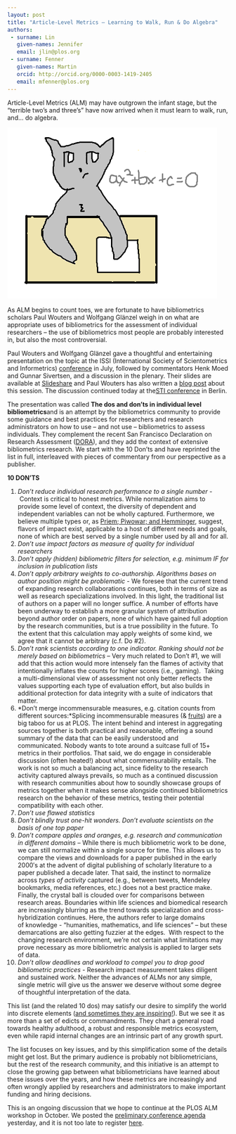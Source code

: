 ```yaml
---
layout: post
title: "Article-Level Metrics – Learning to Walk, Run & Do Algebra"
authors:
 - surname: Lin
   given-names: Jennifer
   email: jlin@plos.org
 - surname: Fenner
   given-names: Martin
   orcid: http://orcid.org/0000-0003-1419-2405
   email: mfenner@plos.org
---
```


Article-Level Metrics (ALM) may have outgrown the infant stage, but the
“terrible two’s and three’s” have now arrived when it must learn to
walk, run, and… do algebra.

![catalgeb](/images/catalgeb.png)

As ALM begins to count toes, we are fortunate to have bibliometrics
scholars Paul Wouters and Wolfgang Glänzel weigh in on what are
appropriate uses of bibliometrics for the assessment of individual
researchers – the use of bibliometrics most people are probably
interested in, but also the most controversial.

Paul Wouters and Wolfgang Glänzel gave a thoughtful and entertaining
presentation on the topic at the ISSI (International Society of
Scientometrics and Informetrics) [conference](http://www.issi2013.org/)
in July, followed by commentators Henk Moed and Gunnar Sivertsen, and a
discussion in the plenary. Their slides are available at
[Slideshare](http://www.slideshare.net/paulwouters1/issi2013-wg-pw) and
Paul Wouters has also written a [blog
post](http://citationculture.wordpress.com/2013/07/29/bibliometrics-of-individual-researchers/)
about this session. The discussion continued today at the[STI
conference](http://www.forschungsinfo.de/STI2013/start.asp?programXXXProgram)
in Berlin.

The presentation was called **The dos and don’ts in individual level
bibliometrics**and is an attempt by the bibliometrics community to
provide some guidance and best practices for researchers and research
administrators on how to use – and not use – bibliometrics to assess
individuals. They complement the recent San Francisco Declaration on
Research Assessment ([DORA](http://am.ascb.org/dora/)), and they add the
context of extensive bibliometrics research. We start with the 10 Don’ts
and have reprinted the list in full, interleaved with pieces of
commentary from our perspective as a publisher.

**10 DON’TS**

1.  *Don’t reduce individual research performance to a single number
    -* Context is critical to honest metrics. While normalization aims
    to provide some level of context, the diversity of dependent and
    independent variables can not be wholly captured. Furthermore, we
    believe multiple types or, as [Priem; Piwowar; and
    Hemminger](http://arxiv.org/abs/1203.4745), suggest, flavors of
    impact exist, applicable to a host of different needs and goals,
    none of which are best served by a single number used by all and for
    all.
2.  *Don’t use impact factors as measure of quality for individual
    researchers*
3.  *Don’t apply (hidden) bibliometric filters for selection, e.g.
    minimum IF for inclusion in publication lists*
4.  *Don’t apply arbitrary weights to co-authorship. Algorithms bases on
    author position might be problematic -* We foresee that the current
    trend of expanding research collaborations continues, both in terms
    of size as well as research specializations involved. In this light,
    the traditional list of authors on a paper will no longer suffice.
    A number of efforts have been underway to establish a more granular
    system of attribution beyond author order on papers, none of which
    have gained full adoption by the research communities, but is a true
    possibility in the future. To the extent that this calculation may
    apply weights of some kind, we agree that it cannot be arbitrary
    (c.f. Do \#2).
5.  *Don’t rank scientists according to one indicator. Ranking should
    not be merely based on bibliometrics* – Very much related to Don’t
    \#1, we will add that this action would more intensely fan the
    flames of activity that intentionally inflates the counts for higher
    scores (i.e., gaming).  Taking a multi-dimensional view of
    assessment not only better reflects the values supporting each type
    of evaluation effort, but also builds in additional protection for
    data integrity with a suite of indicators that matter.
6.  *Don’t merge incommensurable measures, e.g. citation counts from
    different sources:*Splicing incommensurable measures
    (& [fruits](http://blogs.plos.org/tech/apples-oranges-they-dont-compare/)) are
    a big taboo for us at PLOS. The intent behind and interest in
    aggregating sources together is both practical and reasonable,
    offering a sound summary of the data that can be easily understood
    and communicated. Nobody wants to tote around a suitcase full of 15+
    metrics in their portfolios. That said, we do engage in considerable
    discussion (often heated!) about what commensurability entails. The
    work is not so much a balancing act, since fidelity to the research
    activity captured always prevails, so much as a continued discussion
    with research communities about how to soundly showcase groups of
    metrics together when it makes sense alongside continued
    bibliometrics research on the behavior of these metrics, testing
    their potential compatibility with each other.
7.  *Don’t use flawed statistics*
8.  *Don’t blindly trust one-hit wonders. Don’t evaluate scientists on
    the basis of one top paper*
9.  *Don’t compare apples and oranges, e.g. research and communication
    in different domains* – While there is much bibliometric work to be
    done, we can still normalize within a single source for time. This
    allows us to compare the views and downloads for a paper published
    in the early 2000′s at the advent of digital publishing of scholarly
    literature to a paper published a decade later. That said, the
    instinct to normalize across *types of activity* captured (e.g.,
    between tweets, Mendeley bookmarks, media references, etc.) does not
    a best practice make. Finally, the crystal ball is clouded over for
    comparisons between research areas. Boundaries within life sciences
    and biomedical research are increasingly blurring as the trend
    towards specialization and cross-hybridization continues. Here, the
    authors refer to large domains of knowledge - “humanities,
    mathematics, and life sciences” – but these demarcations are also
    getting fuzzier at the edges.  With respect to the changing research
    environment, we’re not certain what limitations may prove necessary
    as more bibliometric analysis is applied to larger sets of data.
10. *Don’t allow deadlines and workload to compel you to drop good
    bibliometric practices -* Research impact measurement takes diligent
    and sustained work. Neither the advances of ALMs nor any simple,
    single metric will give us the answer we deserve without some degree
    of thoughtful interpretation of the data.

This list (and the related 10 dos) may satisfy our desire to simplify
the world into discrete elements ([and sometimes they are
inspiring!](http://www.listsofnote.com/2012/01/henry-millers-11-commandments.html)).
But we see it as more than a set of edicts or commandments. They chart a
general road towards healthy adulthood, a robust and responsible metrics
ecosystem, even while rapid internal changes are an intrinsic part of
any growth spurt.

The list focuses on key issues, and by this simplification some of the
details might get lost. But the primary audience is probably not
bibliometricians, but the rest of the research community, and this
initiative is an attempt to close the growing gap between what
bibliometricians have learned about these issues over the years, and how
these metrics are increasingly and often wrongly applied by researchers
and administrators to make important funding and hiring decisions.

This is an ongoing discussion that we hope to continue at the PLOS ALM
workshop in October. We posted the [preliminary conference
agenda](http://article-level-metrics.plos.org/alm-workshop-2013-preliminary-program/)
yesterday, and it is not too late to register
[here](http://almworkshop13.eventbrite.com/).